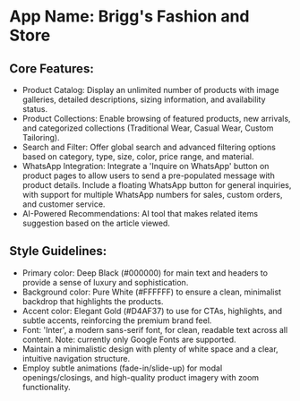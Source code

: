 # **App Name**: Brigg's Fashion and Store

## Core Features:

- Product Catalog: Display an unlimited number of products with image galleries, detailed descriptions, sizing information, and availability status.
- Product Collections: Enable browsing of featured products, new arrivals, and categorized collections (Traditional Wear, Casual Wear, Custom Tailoring).
- Search and Filter: Offer global search and advanced filtering options based on category, type, size, color, price range, and material.
- WhatsApp Integration: Integrate a 'Inquire on WhatsApp' button on product pages to allow users to send a pre-populated message with product details. Include a floating WhatsApp button for general inquiries, with support for multiple WhatsApp numbers for sales, custom orders, and customer service.
- AI-Powered Recommendations: AI tool that makes related items suggestion based on the article viewed.

## Style Guidelines:

- Primary color: Deep Black (#000000) for main text and headers to provide a sense of luxury and sophistication.
- Background color: Pure White (#FFFFFF) to ensure a clean, minimalist backdrop that highlights the products.
- Accent color: Elegant Gold (#D4AF37) to use for CTAs, highlights, and subtle accents, reinforcing the premium brand feel.
- Font: 'Inter', a modern sans-serif font, for clean, readable text across all content. Note: currently only Google Fonts are supported.
- Maintain a minimalistic design with plenty of white space and a clear, intuitive navigation structure.
- Employ subtle animations (fade-in/slide-up) for modal openings/closings, and high-quality product imagery with zoom functionality.
